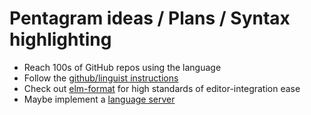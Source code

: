 # Pentagram ideas / Plans / Syntax highlighting

* Reach 100s of GitHub repos using the language
* Follow the [github/linguist instructions](https://github.com/github/linguist/blob/master/CONTRIBUTING.md#adding-a-language)
* Check out [elm-format](https://github.com/avh4/elm-format#editor-integration) for high standards of editor-integration ease
* Maybe implement a [language server](https://langserver.org/)
